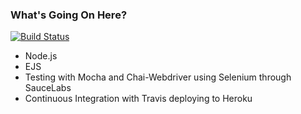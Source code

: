 ### What's Going On Here?

[![Build Status](https://travis-ci.org/penguinstampede/hackagist.svg?branch=master)](https://travis-ci.org/penguinstampede/hackagist)

* Node.js
* EJS
* Testing with Mocha and Chai-Webdriver using Selenium through SauceLabs
* Continuous Integration with Travis deploying to Heroku
